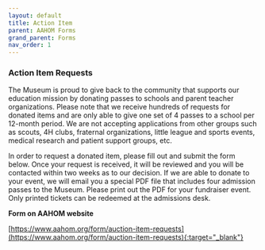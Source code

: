 ```yaml
---
layout: default
title: Action Item
parent: AAHOM Forms
grand_parent: Forms
nav_order: 1
---
```


### Action Item Requests


The Museum is proud to give back to the community that supports our education mission by 
donating passes to schools and parent teacher organizations.  Please note that we 
receive hundreds of requests for donated items and are only able to give one set of 
4 passes to a school per 12-month period.  We are not accepting applications from 
other groups such as scouts, 4H clubs, fraternal organizations, little league and 
sports events, medical research and patient support groups, etc. 

In order to request a donated item, please fill out and submit the form below. 
Once your request is received, it will be reviewed and you will be contacted within 
two weeks as to our decision. If we are able to donate to your event, we will email 
you a special PDF file that includes four admission passes to the Museum. Please 
print out the PDF for your fundraiser event. Only printed tickets can be redeemed 
at the admissions desk.

**Form on AAHOM website**

[https://www.aahom.org/form/auction-item-requests](https://www.aahom.org/form/auction-item-requests){:target="_blank"}